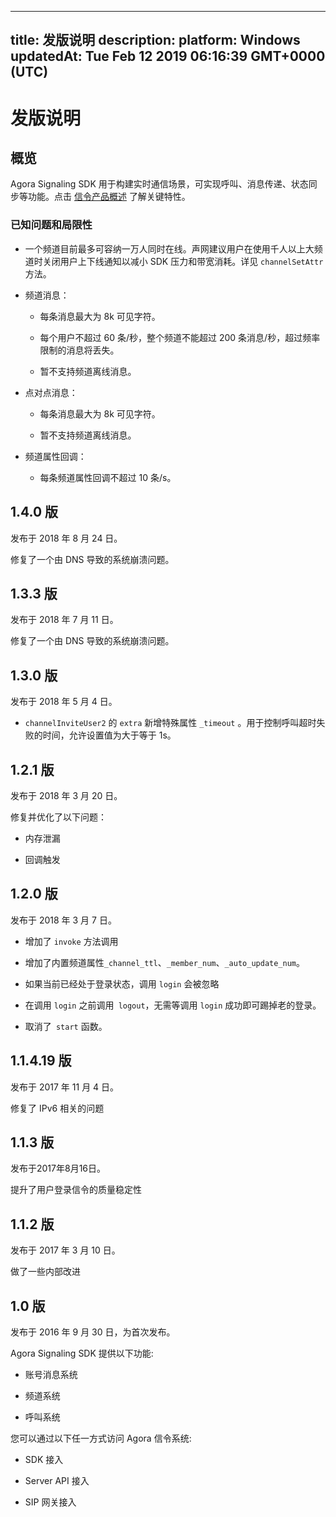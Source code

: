 
---
title: 发版说明
description: 
platform: Windows
updatedAt: Tue Feb 12 2019 06:16:39 GMT+0000 (UTC)
---
# 发版说明
## 概览

Agora Signaling SDK 用于构建实时通信场景，可实现呼叫、消息传递、状态同步等功能。点击 [信令产品概述](https://docs.agora.io/cn/Signaling/product_signaling?platform=All%20Platforms) 了解关键特性。

### 已知问题和局限性

-   一个频道目前最多可容纳一万人同时在线。声网建议用户在使用千人以上大频道时关闭用户上下线通知以减小 SDK 压力和带宽消耗。详见 `channelSetAttr` 方法。

-   频道消息：

    -   每条消息最大为 8k 可见字符。

    -   每个用户不超过 60 条/秒，整个频道不能超过 200 条消息/秒，超过频率限制的消息将丢失。

    -   暂不支持频道离线消息。

-   点对点消息：

    -   每条消息最大为 8k 可见字符。

    -   暂不支持频道离线消息。


-   频道属性回调：

    -   每条频道属性回调不超过 10 条/s。


## 1.4.0 版 

发布于 2018 年 8 月 24 日。

修复了一个由 DNS 导致的系统崩溃问题。

## 1.3.3 版 

发布于 2018 年 7 月 11 日。

修复了一个由 DNS 导致的系统崩溃问题。

## 1.3.0 版

发布于 2018 年 5 月 4 日。

-   `channelInviteUser2` 的 `extra` 新增特殊属性 `_timeout` 。用于控制呼叫超时失败的时间，允许设置值为大于等于 1s。


## 1.2.1 版 

发布于 2018 年 3 月 20 日。

修复并优化了以下问题：

-   内存泄漏

-   回调触发


## 1.2.0 版 

发布于 2018 年 3 月 7 日。

-   增加了 `invoke` 方法调用

-   增加了内置频道属性`_channel_ttl`、`_member_num`、`_auto_update_num`。

-   如果当前已经处于登录状态，调用 `login` 会被忽略

-   在调用 `login` 之前调用` logout`，无需等调用 `login` 成功即可踢掉老的登录。

-   取消了` start` 函数。


## 1.1.4.19 版 

发布于 2017 年 11 月 4 日。

修复了 IPv6 相关的问题

## 1.1.3 版 

发布于2017年8月16日。

提升了用户登录信令的质量稳定性

## 1.1.2 版 

发布于 2017 年 3 月 10 日。

做了一些内部改进

## 1.0 版 

发布于 2016 年 9 月 30 日，为首次发布。

Agora Signaling SDK 提供以下功能:

-   账号消息系统

-   频道系统

-   呼叫系统


您可以通过以下任一方式访问 Agora 信令系统:

-   SDK 接入

-   Server API 接入

-   SIP 网关接入



